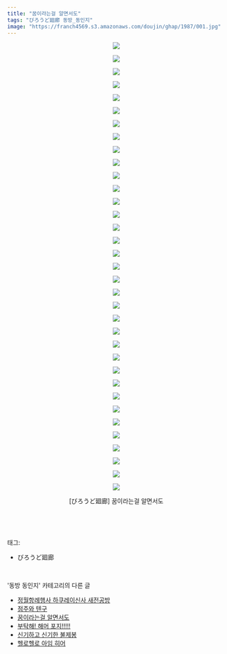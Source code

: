 ```yaml
---
title: "꿈이라는걸 알면서도"
tags: "びろうど廻廊 동방_동인지"
image: "https://franch4569.s3.amazonaws.com/doujin/ghap/1987/001.jpg"
---
```

<div class="article">
<p style="text-align: center; clear: none; float: none;"><img src="{{ site.imgserver2 }}/ghap/1987/001.jpg"/></p>
<p style="text-align: center; clear: none; float: none;"><img src="{{ site.imgserver2 }}/ghap/1987/002.jpg"/></p>
<p style="text-align: center; clear: none; float: none;"><img src="{{ site.imgserver2 }}/ghap/1987/003.jpg"/></p>
<p style="text-align: center; clear: none; float: none;"><img src="{{ site.imgserver2 }}/ghap/1987/004.jpg"/></p>
<p style="text-align: center; clear: none; float: none;"><img src="{{ site.imgserver2 }}/ghap/1987/005.jpg"/></p>
<p style="text-align: center; clear: none; float: none;"><img src="{{ site.imgserver2 }}/ghap/1987/006.jpg"/></p>
<p style="text-align: center; clear: none; float: none;"><img src="{{ site.imgserver2 }}/ghap/1987/007.jpg"/></p>
<p style="text-align: center; clear: none; float: none;"><img src="{{ site.imgserver2 }}/ghap/1987/008.jpg"/></p>
<p style="text-align: center; clear: none; float: none;"><img src="{{ site.imgserver2 }}/ghap/1987/009.jpg"/></p>
<p style="text-align: center; clear: none; float: none;"><img src="{{ site.imgserver2 }}/ghap/1987/010.jpg"/></p>
<p style="text-align: center; clear: none; float: none;"><img src="{{ site.imgserver2 }}/ghap/1987/011.jpg"/></p>
<p style="text-align: center; clear: none; float: none;"><img src="{{ site.imgserver2 }}/ghap/1987/012.jpg"/></p>
<p style="text-align: center; clear: none; float: none;"><img src="{{ site.imgserver2 }}/ghap/1987/013.jpg"/></p>
<p style="text-align: center; clear: none; float: none;"><img src="{{ site.imgserver2 }}/ghap/1987/014.jpg"/></p>
<p style="text-align: center; clear: none; float: none;"><img src="{{ site.imgserver2 }}/ghap/1987/015.jpg"/></p>
<p style="text-align: center; clear: none; float: none;"><img src="{{ site.imgserver2 }}/ghap/1987/016.jpg"/></p>
<p style="text-align: center; clear: none; float: none;"><img src="{{ site.imgserver2 }}/ghap/1987/017.jpg"/></p>
<p style="text-align: center; clear: none; float: none;"><img src="{{ site.imgserver2 }}/ghap/1987/018.jpg"/></p>
<p style="text-align: center; clear: none; float: none;"><img src="{{ site.imgserver2 }}/ghap/1987/019.jpg"/></p>
<p style="text-align: center; clear: none; float: none;"><img src="{{ site.imgserver2 }}/ghap/1987/020.jpg"/></p>
<p style="text-align: center; clear: none; float: none;"><img src="{{ site.imgserver2 }}/ghap/1987/021.jpg"/></p>
<p style="text-align: center; clear: none; float: none;"><img src="{{ site.imgserver2 }}/ghap/1987/022.jpg"/></p>
<p style="text-align: center; clear: none; float: none;"><img src="{{ site.imgserver2 }}/ghap/1987/023.jpg"/></p>
<p style="text-align: center; clear: none; float: none;"><img src="{{ site.imgserver2 }}/ghap/1987/024.jpg"/></p>
<p style="text-align: center; clear: none; float: none;"><img src="{{ site.imgserver2 }}/ghap/1987/025.jpg"/></p>
<p style="text-align: center; clear: none; float: none;"><img src="{{ site.imgserver2 }}/ghap/1987/026.jpg"/></p>
<p style="text-align: center; clear: none; float: none;"><img src="{{ site.imgserver2 }}/ghap/1987/027.jpg"/></p>
<p style="text-align: center; clear: none; float: none;"><img src="{{ site.imgserver2 }}/ghap/1987/028.jpg"/></p>
<p style="text-align: center; clear: none; float: none;"><img src="{{ site.imgserver2 }}/ghap/1987/029.jpg"/></p>
<p style="text-align: center; clear: none; float: none;"><img src="{{ site.imgserver2 }}/ghap/1987/030.jpg"/></p>
<p style="text-align: center; clear: none; float: none;"><img src="{{ site.imgserver2 }}/ghap/1987/031.jpg"/></p>
<p style="text-align: center; clear: none; float: none;"><img src="{{ site.imgserver2 }}/ghap/1987/032.jpg"/></p>
<p style="text-align: center; clear: none; float: none;"><img src="{{ site.imgserver2 }}/ghap/1987/033.jpg"/></p>
<p style="text-align: center; clear: none; float: none;"><img src="{{ site.imgserver2 }}/ghap/1987/034.jpg"/></p>
<p style="text-align: center; clear: none; float: none;"><img src="{{ site.imgserver2 }}/ghap/1987/035.jpg"/></p>
<p style="text-align: center; clear: none; float: none;">[びろうど廻廊] 꿈이라는걸 알면서도</p>
<p><br/></p>
</div><br/>
<div class="tagTrail">
<p>태그: </p>
<ul>
<li>びろうど廻廊</li>
</ul>
</div><br/>
<div class="another">
<p>'동방 동인지' 카테고리의 다른 글</p>
<ul>
<li><a href="/ghap_1990">정월항례행사 하쿠레이신사 새전공방</a></li>
<li><a href="/ghap_1989">점주와 텐구</a></li>
<li><a href="/ghap_1987">꿈이라는걸 알면서도</a></li>
<li><a href="/ghap_1986">부탁해! 해머 포지!!!!!</a></li>
<li><a href="/ghap_1985">신기하고 신기한 불제봉</a></li>
<li><a href="/ghap_1983">헬로헬로 아임 히어</a></li>
</ul>
</div><br/>
<div class="cb_module cb_fluid">
<div class="cb_wrt cb_profile">
</div><!-- commentList close -->
</div><br/>
